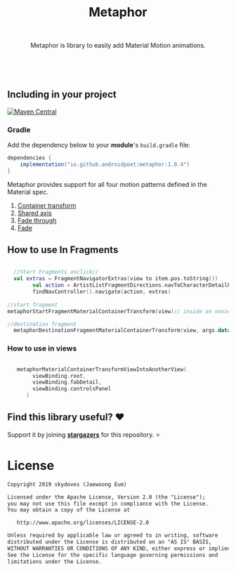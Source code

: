 <h1 align="center">Metaphor </h1></br>

<p align="center">
Metaphor is library to easily add Material Motion animations.
</p>
</br>
<p align="center">

</p> <br>

<p align="center">

</p>



## Including in your project
[![Maven Central](https://img.shields.io/maven-central/v/io.github.androidpoet/metaphor.svg?label=Maven%20Central)](https://search.maven.org/artifact/io.github.androidpoet/metaphor)

### Gradle
Add the dependency below to your **module**'s `build.gradle` file:

```gradle
dependencies {
    implementation("io.github.androidpoet:metaphor:1.0.4")
}
```
Metaphor provides support for all four motion patterns
defined in the Material spec.

1.  [Container transform](#container-transform)
2.  [Shared axis](#shared-axis)
3.  [Fade through](#fade-through)
4.  [Fade](#fade)


## How to use In Fragments


```kotlin

  //Start Fragments onclick// 
  val extras = FragmentNavigatorExtras(view to item.pos.toString())
        val action = ArtistListFragmentDirections.navToCharacterDetailFragment(item)
        findNavController().navigate(action, extras)
		
//start fragment 
metaphorStartFragmentMaterialContainerTransform(view)// inside on onviewcreated

//destination fragment		
  metaphorDestinationFragmentMaterialContainerTransform(view, args.data.pos.toString())// inside onviewcreated


```

### How to use in views


```kotlin

   metaphorMaterialContainerTransformViewIntoAnotherView(
        viewBinding.root,
        viewBinding.fabDetail,
        viewBinding.controlsPanel
      )

```



## Find this library useful? :heart:
Support it by joining __[stargazers](https://github.com/androidpoet/metaphor/stargazers)__ for this repository. :star:

# License
```xml
Copyright 2019 skydoves (Jaewoong Eum)

Licensed under the Apache License, Version 2.0 (the "License");
you may not use this file except in compliance with the License.
You may obtain a copy of the License at

   http://www.apache.org/licenses/LICENSE-2.0

Unless required by applicable law or agreed to in writing, software
distributed under the License is distributed on an "AS IS" BASIS,
WITHOUT WARRANTIES OR CONDITIONS OF ANY KIND, either express or implied.
See the License for the specific language governing permissions and
limitations under the License.
```

